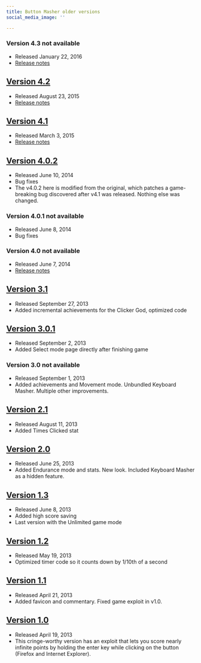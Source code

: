 ```yaml
---
title: Button Masher older versions
social_media_image: ''

---
```

### Version 4.3 not available

* Released January 22, 2016
* [Release notes](/blog/updates-for-the-masher-series/)

## [Version 4.2](https://timtree.github.io/button-masher/archive/4.2)

* Released August 23, 2015
* [Release notes](/blog/introducing-my-first-ever-multiplayer-game/)

## [Version 4.1](https://timtree.github.io/button-masher/archive/4.1)

* Released March 3, 2015
* [Release notes](/blog/button-masher-version-4.1/)

## [Version 4.0.2](https://timtree.github.io/button-masher/archive/4.0.2)

* Released June 10, 2014
* Bug fixes
* The v4.0.2 here is modified from the original, which patches a game-breaking bug discovered after v4.1 was released. Nothing else was changed.

### Version 4.0.1 not available

* Released June 8, 2014
* Bug fixes

### Version 4.0 not available

* Released June 7, 2014
* [Release notes](/blog/introducing-button-masher-and-keyboard-masher-version-4.0/)

## [Version 3.1](https://timtree.github.io/button-masher/archive/3.1)

* Released September 27, 2013
* Added incremental achievements for the Clicker God, optimized code

## [Version 3.0.1](https://timtree.github.io/button-masher/archive/3.0.1)

* Released September 2, 2013
* Added Select mode page directly after finishing game

### Version 3.0 not available

* Released September 1, 2013
* Added achievements and Movement mode. Unbundled Keyboard Masher. Multiple other improvements.

## [Version 2.1](https://timtree.github.io/button-masher/archive/2.1)

* Released August 11, 2013
* Added Times Clicked stat

## [Version 2.0](https://timtree.github.io/button-masher/archive/2.0)

* Released June 25, 2013
* Added Endurance mode and stats. New look. Included Keyboard Masher as a hidden feature.

## [Version 1.3](https://timtree.github.io/button-masher/archive/1.3)

* Released June 8, 2013
* Added high score saving
* Last version with the Unlimited game mode

## [Version 1.2](https://timtree.github.io/button-masher/archive/1.2)

* Released May 19, 2013
* Optimized timer code so it counts down by 1/10th of a second

## [Version 1.1](https://timtree.github.io/button-masher/archive/1.1)

* Released April 21, 2013
* Added favicon and commentary. Fixed game exploit in v1.0.

## [Version 1.0](https://timtree.github.io/button-masher/archive/1.0)

* Released April 19, 2013
* This cringe-worthy version has an exploit that lets you score nearly infinite points by holding the enter key while clicking on the button (Firefox and Internet Explorer).